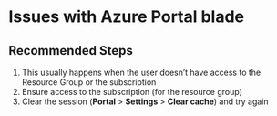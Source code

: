 <properties
  pagetitle="Issues with Azure Portal blade&#xD;"
  service=""
  resource=""
  ms.author="prkazasr"
  selfhelptype="Generic"
  supporttopicids="32746787"
  resourcetags=""
  productpesids="17321"
  cloudenvironments="public,fairfax,usnat,ussec"
  articleid="c4a6a49a-46aa-4a8a-a13c-52a5401b0c7e"
  ownershipid="Compute_AzureResourceMover" />
# Issues with Azure Portal blade

## **Recommended Steps**

1. This usually happens when the user doesn’t have access to the Resource Group or the subscription
2. Ensure access to the subscription (for the resource group)
3. Clear the session (**Portal** > **Settings** > **Clear cache**) and try again
